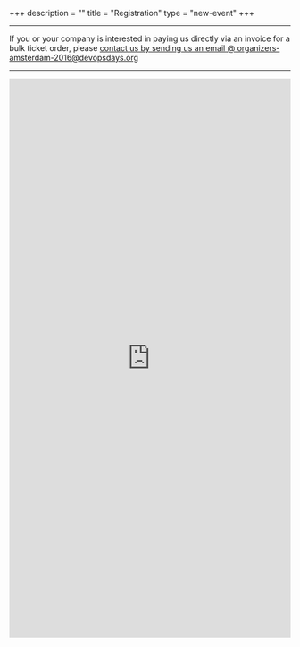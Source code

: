 +++
description = ""
title = "Registration"
type = "new-event"
+++
<p>
<div class = "row">
  <hr>
  <div class = "col-md-12 center-block">
    If you or your company is interested in paying us directly via an invoice for a bulk ticket order, please <a href="mailto:organizers-amsterdam-2016@devopsdays.org?subject=devopsdays%20AMS%202016%20-%20Pay%20Direct%20with%20Invoice">contact us by sending us an email @ organizers-amsterdam-2016@devopsdays.org</a>
  </div>
  </hr>
</div>
</p>

<p>
<div class = "row">
  <hr>
  <div class = "col-md-12 center-block">
    <iframe src="http://www.eventbrite.com/tickets-external?eid=22133654356&ref=etckt"" frameborder="0" height="1000" width="100%" vspace="0" hspace="0" marginheight="5" marginwidth="5" scrolling="auto" allowtransparency="true"></iframe>
  </div>
  </hr>
</div>
</p>